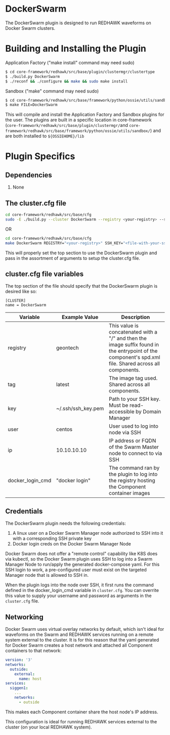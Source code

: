 # DockerSwarm
The DockerSwarm plugin is designed to run REDHAWK waveforms on Docker Swarm clusters.

# Building and Installing the Plugin

Application Factory ("make install" command may need sudo)
```bash
$ cd core-framework/redhawk/src/base/plugin/clustermgr/clustertype
$ ./build.py DockerSwarm
$ ./reconf && ./configure && make && sudo make install
```
Sandbox ("make" command may need sudo)
```bash
$ cd core-framework/redhawk/src/base/framework/python/ossie/utils/sandbox/clustertype
$ make FILE=DockerSwarm
```

This will compile and install the Application Factory and Sandbox plugins for the user. The plugins are built in a specific location in core-framework (`core-framework/redhawk/src/base/plugin/clustermgr/`and `core-framework/redhawk/src/base/framework/python/ossie/utils/sandbox/`) and are both installed to `${OSSIEHOME}/lib`

# Plugin Specifics
## Dependencies
1. None

## The cluster.cfg file
```bash
cd core-framework/redhawk/src/base/cfg
sudo -E ./build.py --cluster DockerSwarm --registry <your-registry> --ssh_key <file-with-your-ssh-key> --server_user <your-server-username> --server_ip <your-server-ip-addr>
```
OR
```bash
cd core-framework/redhawk/src/base/cfg
make DockerSwarm REGISTRY="<your-registry>" SSH_KEY="<file-with-your-ssh-key>" SERVER_USER="<your-server-username>" SERVER_IP="<your-server-ip-addr>"
```
This will properly set the top section to use the DockerSwarm plugin and pass in the assortment of arguments to setup the cluster.cfg file.

## cluster.cfg file variables
The top section of the file should specify that the DockerSwarm plugin is desired like so:
```
[CLUSTER]
name = DockerSwarm
```
| Variable         | Example Value      | Description                                                                                                                                            |
|------------------|--------------------|--------------------------------------------------------------------------------------------------------------------------------------------------------|
| registry         | geontech           | This value is concatenated with a "/" and then the image suffix found in the entrypoint of the component's spd.xml file. Shared across all components. |
| tag              | latest             | The image tag used. Shared across all components.                                                                                                      |
| key              | ~/.ssh/ssh_key.pem | Path to your SSH key. Must be read-accessible by Domain Manager                                                                                        |
| user             | centos             | User used to log into node via SSH                                                                                                                     |
| ip               | 10.10.10.10        | IP address or FQDN of the Swarm Master node to connect to via SSH                                                                                      |
| docker_login_cmd | "docker login"     | The command ran by the plugin to log into the registry hosting the Component container images                                                          |

## Credentials
The DockerSwarm plugin needs the following credentials:
1. A linux user on a Docker Swarm Manager node authorized to SSH into it with a corresponding SSH private key
2. Docker login creds on the Docker Swarm Manager Node

Docker Swarm does not offer a "remote control" capability like K8S does via kubectl, so the Docker Swarm plugin uses SSH to log into a Swarm Manager Node to run/apply the generated docker-compose yaml. For this SSH login to work, a pre-configured user must exist on the targeted Manager node that is allowed to SSH in.

When the plugin logs into the node over SSH, it first runs the command defined in the docker_login_cmd variable in `cluster.cfg`. You can overrite this value to supply your username and password as arguments in the `cluster.cfg` file.

## Networking
Docker Swarm uses virtual overlay networks by default, which isn't ideal for waveforms on the Swarm and REDHAWK services running on a remote system external to the cluster. It is for this reason that the yaml generated for Docker Swarm creates a host network and attached all Component containers to that network:
```yaml
version: '3'
networks:
  outside:
    external:
      name: host
services:
  siggen1:
    ...
    networks:
      - outside
````
This makes each Component container share the host node's IP address.


This configuration is ideal for running REDHAWK services external to the cluster (on your local REDHAWK system).
